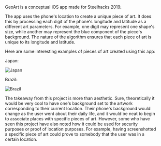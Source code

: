 
GeoArt is a conceptual iOS app made for Steelhacks 2019.

The app uses the phone's location to create a unique piece of art. It does this by processing each digit of the phone's longitude and latitude as a different art parameters. 
For example, one digit may represent one shape's size, while another may represent the blue component of the piece's background. 
The nature of the algorithm ensures that each piece of art is unique to its longitude and latitude.

Here are some interesting examples of pieces of art created using this app:

Japan: 

![Japan](https://i.imgur.com/TFINM6J.png)

Brazil:

![Brazil](https://i.imgur.com/bzttzeC.png)

The takeaway from this project is more than aesthetic. 
Sure, theoretically it would be very cool to have one's background set to the artwork corresponding to their current location. Their phone's background would change as the user went about their daily life, and it would be neat to begin to associate places with specific pieces of art.
However, some who have seen this project have also noted how it could be used for security purposes or proof of location purposes. 
For example, having screenshotted a specific piece of art could prove to somebody that the user was in a certain location. 
